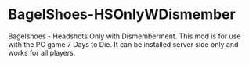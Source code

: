 # BagelShoes-HSOnlyWDismember
Bagelshoes - Headshots Only with Dismemberment.
This mod is for use with the PC game 7 Days to Die. It can be installed server side only and works for all players.
